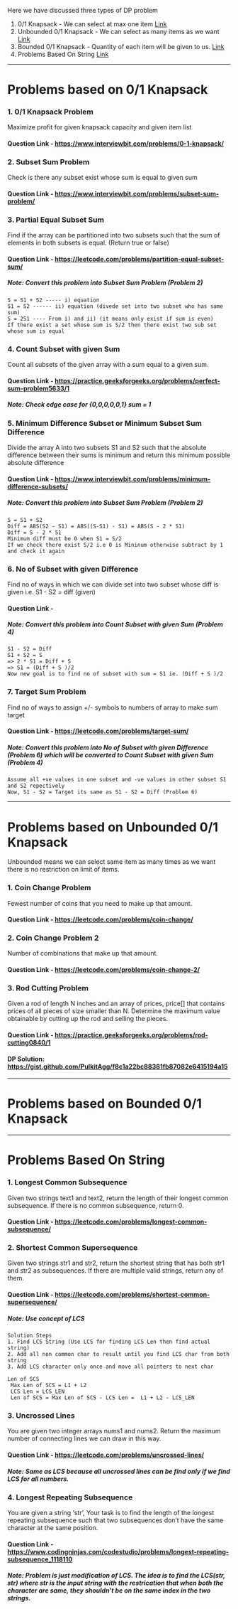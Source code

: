 Here we have discussed three types of DP problem
1. 0/1 Knapsack - We can select at max one item [Link](#problems-based-on-01-knapsack)  
2. Unbounded 0/1 Knapsack - We can select as many items as we want [Link](#problems-based-on-unbounded-01-knapsack)  
3. Bounded 0/1 Knapsack - Quantity of each item will be given to us.  [Link](#problems-based-on-bounded-01-knapsack)  
4. Problems Based On String [Link](#problems-based-on-string)  
  
---
  
# Problems based on 0/1 Knapsack

### 1. 0/1 Knapsack Problem 
   Maximize profit for given knapsack capacity and given item list  
  #### Question Link - https://www.interviewbit.com/problems/0-1-knapsack/  
  
### 2. Subset Sum Problem  
  Check is there any subset exist whose sum is equal to given sum  
  #### Question Link - https://www.interviewbit.com/problems/subset-sum-problem/  

### 3. Partial Equal Subset Sum  
  Find if the array can be partitioned into two subsets such that the sum of elements in both subsets is equal. (Return true or false)  
  #### Question Link - https://leetcode.com/problems/partition-equal-subset-sum/  
  ##### Note: Convert this problem into Subset Sum Problem (Problem 2)  
   ```
   S = S1 + S2 ----- i) equation  
   S1 = S2 ------ ii) equation (divede set into two subset who has same sum)   
   S = 2S1 ---- From i) and ii) (it means only exist if sum is even)   
   If there exist a set whose sum is S/2 then there exist two sub set whose sum is equal   
   ```   
   
### 4. Count Subset with given Sum 
  Count all subsets of the given array with a sum equal to a given sum.    
  #### Question Link - https://practice.geeksforgeeks.org/problems/perfect-sum-problem5633/1  
  ##### Note: Check edge case for {0,0,0,0,0,1} sum = 1   
  
  
### 5. Minimum Difference Subset or Minimum Subset Sum Difference 
  Divide the array A into two subsets S1 and S2 such that the absolute difference between their sums is minimum and return this minimum possible absolute difference     
  #### Question Link - https://www.interviewbit.com/problems/minimum-difference-subsets/
  ##### Note: Convert this problem into Subset Sum Problem (Problem 2)  
  ```
  S = S1 + S2  
  Diff = ABS(S2 - S1) = ABS((S-S1) - S1) = ABS(S - 2 * S1)  
  Diff = S - 2 * S1  
  Minimum diff must be 0 when S1 = S/2   
  If we check there exist S/2 i.e 0 is Mininum otherwise subtract by 1 and check it again
  ```  
  
### 6. No of Subset with given Difference  
  Find no of ways in which we can divide set into two subset whose diff is given i.e. S1 - S2 = diff (given)
  #### Question Link -  
  ##### Note: Comvert this problem into Count Subset with given Sum (Problem 4)
  ```
  S1 - S2 = Diff
  S1 + S2 = S
  => 2 * S1 = Diff + S
  => S1 = (Diff + S )/2
  Now new goal is to find no of subset with sum = S1 ie. (Diff + S )/2
  ```  
  
### 7. Target Sum Problem  
  Find no of ways to assign +/- symbols to numbers of array to make sum target  
  #### Question Link - https://leetcode.com/problems/target-sum/  
  ##### Note: Convert this problem into No of Subset with given Difference (Problem 6) which will be converted to Count Subset with given Sum (Problem 4)  
  ```
  Assume all +ve values in one subset and -ve values in other subset S1 and S2 repectively
  Now, S1 - S2 = Target its same as S1 - S2 = Diff (Problem 6)
  ```  
  
 ---
    
    
  
  # Problems based on Unbounded 0/1 Knapsack  
  Unbounded means we can select same item as many times as we want there is no restriction on limit of items.  
  
  ### 1. Coin Change Problem 
   Fewest number of coins that you need to make up that amount.  
  #### Question Link - https://leetcode.com/problems/coin-change/  
  
  
  ### 2. Coin Change Problem 2
  Number of combinations that make up that amount.  
  #### Question Link - https://leetcode.com/problems/coin-change-2/  
  
  ### 3. Rod Cutting Problem
  Given a rod of length N inches and an array of prices, price[] that contains prices of all pieces of size smaller than N. Determine the maximum value obtainable by cutting up the rod and selling the pieces.
  #### Question Link - https://practice.geeksforgeeks.org/problems/rod-cutting0840/1
  #### DP Solution: https://gist.github.com/PulkitAgg/f8c1a22bc88381fb87082e6415194a15
  
---
    
# Problems based on Bounded 0/1 Knapsack   


---

# Problems Based On String  

### 1. Longest Common Subsequence  
Given two strings text1 and text2, return the length of their longest common subsequence. If there is no common subsequence, return 0.  
#### Question Link - https://leetcode.com/problems/longest-common-subsequence/
  
  
    
### 2. Shortest Common Supersequence  
Given two strings str1 and str2, return the shortest string that has both str1 and str2 as subsequences. If there are multiple valid strings, return any of them.  
#### Question Link - https://leetcode.com/problems/shortest-common-supersequence/  

##### Note: Use concept of LCS
```
Solution Steps
1. Find LCS String (Use LCS for finding LCS Len then find actual string)
2. Add all non common char to result until you find LCS char from both string
3. Add LCS character only once and move all pointers to next char

Len of SCS
 Max Len of SCS = L1 + L2
 LCS Len = LCS_LEN
 Len of SCS = Max Len of SCS - LCS Len =  L1 + L2 - LCS_LEN
```
  
  
### 3. Uncrossed Lines  
You are given two integer arrays nums1 and nums2. Return the maximum number of connecting lines we can draw in this way.  
#### Question Link - https://leetcode.com/problems/uncrossed-lines/

##### Note: Same as LCS because all uncrossed lines can be find only if we find LCS for all numbers.  


### 4. Longest Repeating Subsequence  
You are given a string ‘str’, Your task is to find the length of the longest repeating subsequence such that two subsequences don’t have the same character at the same position.
#### Question Link - https://www.codingninjas.com/codestudio/problems/longest-repeating-subsequence_1118110

##### Note: Problem is just modification of LCS. The idea is to find the LCS(str, str) where str is the input string with the restrication that when both the character are same, they shouldn't be on the same index in the two strings.  


   
   
